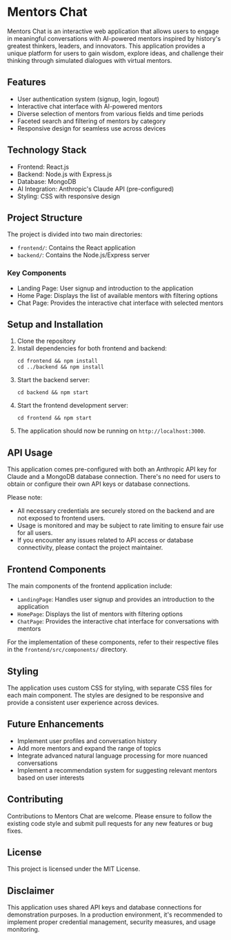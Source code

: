 # Mentors Chat

Mentors Chat is an interactive web application that allows users to engage in meaningful conversations with AI-powered mentors inspired by history's greatest thinkers, leaders, and innovators. This application provides a unique platform for users to gain wisdom, explore ideas, and challenge their thinking through simulated dialogues with virtual mentors.

## Features

- User authentication system (signup, login, logout)
- Interactive chat interface with AI-powered mentors
- Diverse selection of mentors from various fields and time periods
- Faceted search and filtering of mentors by category
- Responsive design for seamless use across devices

## Technology Stack

- Frontend: React.js
- Backend: Node.js with Express.js
- Database: MongoDB
- AI Integration: Anthropic's Claude API (pre-configured)
- Styling: CSS with responsive design

## Project Structure

The project is divided into two main directories:

- `frontend/`: Contains the React application
- `backend/`: Contains the Node.js/Express server

### Key Components

- Landing Page: User signup and introduction to the application
- Home Page: Displays the list of available mentors with filtering options
- Chat Page: Provides the interactive chat interface with selected mentors

## Setup and Installation

1. Clone the repository
2. Install dependencies for both frontend and backend:
   ```
   cd frontend && npm install
   cd ../backend && npm install
   ```
3. Start the backend server:
   ```
   cd backend && npm start
   ```
4. Start the frontend development server:
   ```
   cd frontend && npm start
   ```
5. The application should now be running on `http://localhost:3000`.

## API Usage

This application comes pre-configured with both an Anthropic API key for Claude and a MongoDB database connection. There's no need for users to obtain or configure their own API keys or database connections.

Please note:

- All necessary credentials are securely stored on the backend and are not exposed to frontend users.
- Usage is monitored and may be subject to rate limiting to ensure fair use for all users.
- If you encounter any issues related to API access or database connectivity, please contact the project maintainer.

## Frontend Components

The main components of the frontend application include:

- `LandingPage`: Handles user signup and provides an introduction to the application
- `HomePage`: Displays the list of mentors with filtering options
- `ChatPage`: Provides the interactive chat interface for conversations with mentors

For the implementation of these components, refer to their respective files in the `frontend/src/components/` directory.

## Styling

The application uses custom CSS for styling, with separate CSS files for each main component. The styles are designed to be responsive and provide a consistent user experience across devices.

## Future Enhancements

- Implement user profiles and conversation history
- Add more mentors and expand the range of topics
- Integrate advanced natural language processing for more nuanced conversations
- Implement a recommendation system for suggesting relevant mentors based on user interests

## Contributing

Contributions to Mentors Chat are welcome. Please ensure to follow the existing code style and submit pull requests for any new features or bug fixes.

## License

This project is licensed under the MIT License.

## Disclaimer

This application uses shared API keys and database connections for demonstration purposes. In a production environment, it's recommended to implement proper credential management, security measures, and usage monitoring.
